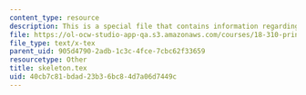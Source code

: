 ```yaml
---
content_type: resource
description: This is a special file that contains information regarding skeleton.
file: https://ol-ocw-studio-app-qa.s3.amazonaws.com/courses/18-310-principles-of-discrete-applied-mathematics-fall-2013/40cb7c81bdad23b36bc84d7a06d7449c_skeleton.tex
file_type: text/x-tex
parent_uid: 905d4790-2adb-1c3c-4fce-7cbc62f33659
resourcetype: Other
title: skeleton.tex
uid: 40cb7c81-bdad-23b3-6bc8-4d7a06d7449c
---
```

